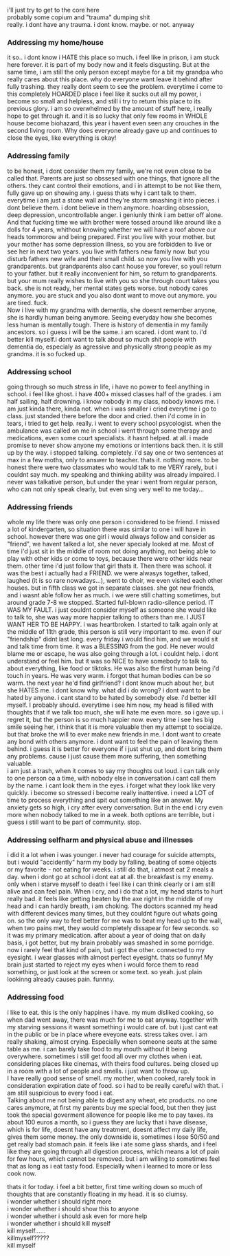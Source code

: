 i'll just try to get to the core here<br />
probably some copium and "trauma" dumping shit<br />
really. i dont have any trauma. i dont know. maybe. or not. anyway<br />

### Addressing my home/house
it so..  i dont know i HATE this place so much. i feel like in prison, i am stuck here forever. it is part of my body now and it feels disgusting. But at the same time, i am still the only person except maybe for a bit my grandpa who really cares about this place. why do everyone want leave it behind after fully trashing. they really dont seem to see the problem. everytime i come to this completely HOARDED place i feel like it sucks out all my power, i become so small and helpless, and still i try to return this place to its previous glory. i am so overwhelmed by the amount of stuff here, i really hope to get through it. and it is so lucky that only few rooms in WHOLE house become biohazard, this year i havent even seen any crouches in the second living room. Why does everyone already gave up and continues to close the eyes, like everything is okay!

### Addressing family
to be honest, i dont consider them my family, we're not even close to be called that. Parents are just so obssesed with one things, that ignore all the others. they cant control their emotions, and i in attempt to be not like them, fully gave up on showing any. i guess thats why i cant talk to them. everytime i am just a stone wall and they're storm smashing it into pieces. i dont believe them. i dont believe in them anymore. hoarding obsession, deep depression, uncontrollable anger. i geniunly think i am better off alone. And that fucking time we with brother were tossed around like around like a dolls for 4 years, whithout knowing whether we will have a roof above our heads tommorow and being prepared. First you live with your mother. but your mother has some depression illness, so you are forbidden to live or see her in next two years. you live with fathers new family now. but you disturb fathers new wife and their small child. so now you live with you grandparents. but grandparents also cant house you forever, so youll return to your father. but it really inconvenient for him, so return to grandparents. but your mum really wishes to live with you so she through court takes you back. she is not ready, her mental states gets worse. but nobody cares anymore. you are stuck and you also dont want to move out anymore. you are tired. fuck.<br />
Now i live with my grandma with dementia, she doesnt remember anyone, she is hardly human being anymore. Seeing everyday how she becomes less human is mentally tough. There is history of dementia in my family ancestors. so i guess i will be the same. i am scared. i dont want to. i'd better kill myself.i dont want to talk about so much shit people with dementia do, especialy as agressive and physically strong people as my grandma. it is so fucked up.

### Addressing school
going through so much stress in life, i have no power to feel anything in school. i feel like ghost. i have 400+ missed classes half of the grades. i am half sailing, half drowning. i know nobody in my class, nobody knows me. i am just kinda there, kinda not. when i was smaller i cried everytime i go to class. just standed there before the door and cried. then i'd come in in tears, i tried to get help. really. i went to every school psycologist. when the ambulance was called on me in school i went through some therapy and medications, even some court specialists. it hasnt helped. at all. i made promise to never show anyone my emotions or intentions back then. it is still up by the way. i stopped talking. completely. i'd say one or two sentences at max in a few moths, only to answer to teacher. thats it. nothing more. to be honest there were two classmates who would talk to me VERY rarely, but i couldnt say much. my speaking and thinking ability was already impaired. I never was talkative person, but under the year i went from regular person, who can not only speak clearly, but even sing very well to me today...

### Addressing friends
whole my life there was only one person i considered to be friend. I missed a lot of kindergarten, so situation there was similar to one i will have in school. however there was one girl i would always follow and consider as "friend", we havent talked a lot, she never specialy looked at me. Most of time i'd just sit in the middle of room not doing anything, not being able to play with other kids or come to toys, because there were other kids near them. other time i'd just follow that girl thats it.
Then there was school. it was the best i actually had a FRIEND. we were alwasys together, talked, laughed (it is so rare nowadays...), went to choir, we even visited each other houses. but in fifth class we got in separate classes. she got new friends, and i wasnt able follow her as much. i we were still chatting sometimes, but around grade 7-8 we stopped. Started full-blown radio-silence period. IT WAS MY FAULT. i just couldnt consider myself as someone she would like to talk to, she was way more happier talking to others than me. I JUST WANT HER TO BE HAPPY. i was heartbroken.
I started to talk again only at the middle of 11th grade, this person is still very important to me. even if our "friendship" didnt last long. every friday i would find him, and we would sit and talk time from time. it was a BLESSING from the god. He never would blame me or escape, he was also going through a lot. i couldnt help. i dont understand or feel him. but it was so NICE to have somebody to talk to. about everything, like food or tiktoks. He was also the first human being i'd touch in years. He was very warm. i forgot that human bodies can be so warm. the next year he'd find girlfriend? i dont know much about her, but she HATES me. i dont know why. what did i do wrong? i dont want to be hated by anyone. i cant stand to be hated by somebody else. i'd better kill myself. I probably should. everytime i see him now, my head is filled with thoughts that if we talk too much, she will hate me even more. so i gave up. i regret it, but the person is so much happier now. every time i see hes big smile seeing her, i think that it is more valuable then my attempt to socialize.
but that broke the will to ever make new friends in me. I dont want to create any bond with others anymore. i dont want to feel the pain of leaving them behind. i guess it is better for everyone if i just shut up, and dont bring them any problems. cause i just cause them more suffering, then something valuable.<br />
i am just a trash, when it comes to say my thoughts out loud. i can talk only to one person oa a time, with nobody else in conversation.i cant call them by the name. i cant look them in the eyes. i forget what they look like very quickly. i become so stressed i become really inattentive. i need a LOT of time to process everything and spit out something like an answer. My anxiety gets so high, i cry after every conversation. But in the end i cry even more when nobody talked to me in a week. 
both options are terrible, but i guess i still want to be part of community.
stop.

### Addressing selfharm and physical abuse and illnesses
i did it a lot when i was younger. i never had courage for suicide attempts, but i would "accidently" harm my body by falling, beating of some objects or my favorite - not eating for weeks. i still do that, i atmost eat 2 meals a day. when i dont go at school i dont eat at all. the breakfast is my enemy. only when i starve myself to death i feel like i can think clearly or i am still alive and can feel pain. When i cry, and i do that a lot, my head starts to hurt really bad. it feels like getting beaten by the axe right in the middle of my head and i can hardly breath, i am choking. The doctors scanned my head with different devices many times, but they couldnt figure out whats going on. so the only way to feel better for me was to beat my head up to the wall, when two pains met, they would completely dissapear for few seconds. so it was my primary medication. after about a year of doing that on daily basis, i got better, but my brain probably was smashed in some porridge. now i rarely feel that kind of pain, but i got the other. connected to my eyesight. i wear glasses with almost perfect eyesight. thats so funny! My brain just started to reject my eyes when i would force them to read something, or just look at the screen or some text. so yeah. just plain lookinng already causes pain. funnny.

### Addressing food
i like to eat. this is the only happines i have. my mum disliked cooking, so when dad went away, there was much for me to eat anyway. together with my starving sessions it wasnt something i would care of. but i just cant eat in the public or be in place where eveyone eats. stress takes over. i am really shaking, almost crying. Especially when someone seats at the same table as me. i can barely take food to my mouth without it being overywhere. sometimes i still get food all over my clothes when i eat. considering places like cinemas, with theirs food cultures. being closed up in a room with a lot of people and smells. i just want to throw up.<br />
I have really good sense of smell. my mother, when cooked, rarely took in consideration expiration date of food. so i had to be really careful with that. i am still suspicious to every food i eat.<br />
Talking about me not being able to digest any wheat, etc products. no one cares anymore, at first my parents buy me special food, but then they just took the special goverment allowence for people like me to pay taxes. its about 100 euros a month, so i guess they are lucky that i have disease, which is for life, doesnt have any treatment, doesnt affect my daily life, gives them some money. the only downside is, sometimes i lose 50/50 and get really bad stomach pain. it feels like i ate some glass shards, and i feel like they are going through all digestion process, which means a lot of pain for few hours, which cannot be removed. but i am willing to sometimes feel that as long as i eat tasty food. Especially when i learned to more or less cook now. 

thats it for today. i feel a bit better, first time writing down so much of thoughts that are constantly floating in my head. it is so clumsy.<br />
i wonder whether i should right more<br />
i wonder whether i should show this to anyone<br />
i wonder whether i should ask even for more help<br />
i wonder whether i should kill myself<br />
kill myself......<br />
killmyself?????<br />
kill myself<br />